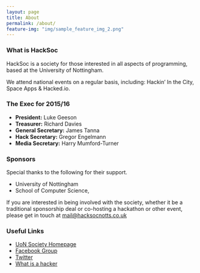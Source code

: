 ```yaml
---
layout: page
title: About
permalink: /about/
feature-img: "img/sample_feature_img_2.png"
---
```


### What is HackSoc
HackSoc is a society for those interested in all aspects of programming, based at the University of Nottingham.

We attend national events on a regular basis, including: Hackin’ In the City, Space Apps & Hacked.io.

 
### The Exec for 2015/16

* **President:** Luke Geeson
* **Treasurer:** Richard Davies
* **General Secretary:** James Tanna
* **Hack Secretary:** Gregor Engelmann
* **Media Secretary:** Harry Mumford-Turner


### Sponsors

Special thanks to the following for their support.

* University of Nottingham
* School of Computer Science,

If you are interested in being involved with the society, whether it be a traditional sponsorship deal or co-hosting a hackathon or other event, please get in touch at mail@hacksocnotts.co.uk


### Useful Links

* [UoN Society Homepage](http://www.su.nottingham.ac.uk/societies/society/hack)
* [Facebook Group](http://www.facebook.com/groups/hacksocNotts/)
* [Twitter](https://twitter.com/hacksocnotts)
* [What is a hacker](http://en.wikipedia.org/wiki/Hacker)


